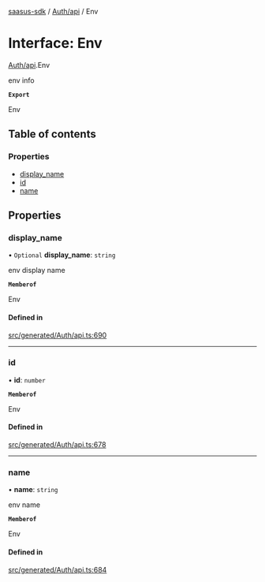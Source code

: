 [saasus-sdk](../README.md) / [Auth/api](../modules/Auth_api.md) / Env

# Interface: Env

[Auth/api](../modules/Auth_api.md).Env

env info

**`Export`**

Env

## Table of contents

### Properties

- [display\_name](Auth_api.Env.md#display_name)
- [id](Auth_api.Env.md#id)
- [name](Auth_api.Env.md#name)

## Properties

### display\_name

• `Optional` **display\_name**: `string`

env display name

**`Memberof`**

Env

#### Defined in

[src/generated/Auth/api.ts:690](https://github.com/saasus-platform/saasus-sdk-javascript/blob/c67ac22/src/generated/Auth/api.ts#L690)

___

### id

• **id**: `number`

**`Memberof`**

Env

#### Defined in

[src/generated/Auth/api.ts:678](https://github.com/saasus-platform/saasus-sdk-javascript/blob/c67ac22/src/generated/Auth/api.ts#L678)

___

### name

• **name**: `string`

env name

**`Memberof`**

Env

#### Defined in

[src/generated/Auth/api.ts:684](https://github.com/saasus-platform/saasus-sdk-javascript/blob/c67ac22/src/generated/Auth/api.ts#L684)

